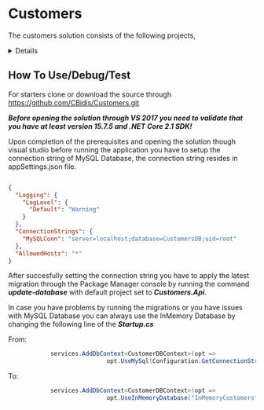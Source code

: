 # Customers

The customers solution consists of the following projects,

<details>

### Customers.DAL

The data access layer is a .NET Standard 2.0 library that makes use of EF Core 2.1 using a code first approach in order to create the database through model - classes.

### Customers.DTOs

A .NET Standard 2.0 library that contains Data Transfer Objects that will be used for moving data between layers (DB to API).

### Customers.Services

A .NET Standard 2.0 library that encapsulates the DBContext class of the DAL in order to provide Database Operations upon the Customers table.
Also contains a custom defined exception and Profiles used by AutoMapper. (we could create a Customers.Common Library actually!)

### Customers.Api

A .NET Core 2.1 Web Api with a Controller(CustomersController) that servers the requests of GET, PUT, POST, DELETE for the basic operations upon the Customers Entity.

### Customers.Api.Tests

An xUNIT .NET Core 2.1 Test project with Test methods upon CustomersController that uses the In Memory Database of Entity Framework in order to provide an instance of the Database.

## NUGET Packages used:

* Entity Framework Core v2.1.4 
* Pomelo.EntityFrameworkCore.MySql v2.1.2 (MySQL provider for Entity Framework Core)
* AutoMapper v7.0.1 (A convention-based object-object mapper.)
* Swashbuckle.AspNetCore v3.0.0 (Swagger tools for documenting APIs built on ASP.NET Core)
* NLog.Web.AspNetCore v4.7.0 (Logging Support)

##

</details>

## How To Use/Debug/Test

For starters clone or download the source through https://github.com/CBidis/Customers.git

***Before opening the solution through VS 2017 you need to validate that you have at least version 15.7.5 and .NET Core 2.1 SDK!***

Upon completion of the prerequisites and opening the solution though visual studio before running the application you have to setup the connection string of MySQL Database, the connection string resides in appSettings.json file.

```json

{
  "Logging": {
    "LogLevel": {
      "Default": "Warning"
    }
  },
  "ConnectionStrings": {
    "MySQLConn": "server=localhost;database=CustomersDB;uid=root"
  },
  "AllowedHosts": "*"
}

```

After succesfully setting the connection string you have to apply the latest migration through the Package Manager console by running the command ***update-database*** with default project set to ***Customers.Api***.


In case you have problems by running the migrations or you have issues with MySQL Database you can always use the InMemory Database by changing the following line of the ***Startup.cs*** 

From:

```csharp
            services.AddDbContext<CustomerDBContext>(opt =>
                            opt.UseMySql(Configuration.GetConnectionString("MySQLConn")));
```

To:

```csharp
            services.AddDbContext<CustomerDBContext>(opt =>
                            opt.UseInMemoryDatabase("InMemoryCustomers"));
```
